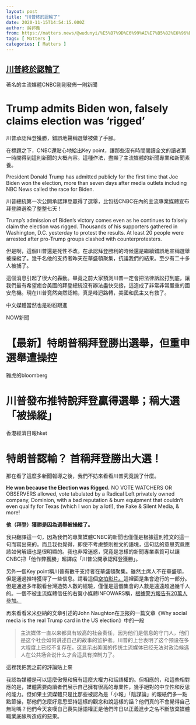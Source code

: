 ```yaml
---
layout: post
title: "川普終於認輸了"
date: 2020-11-15T14:54:15.000Z
author: 吳郭義
from: https://matters.news/@wudunyi/%E5%B7%9D%E6%99%AE%E7%B5%82%E6%96%BC%E8%AA%8D%E8%BC%B8%E4%BA%86-bafyreic4luh7itiswkf64hlrul5juybj26k5p6yng3e6goomgn4c44sh34
tags: [ Matters ]
categories: [ Matters ]
---
```

<!--1605452055000-->
[川普終於認輸了](https://matters.news/@wudunyi/%E5%B7%9D%E6%99%AE%E7%B5%82%E6%96%BC%E8%AA%8D%E8%BC%B8%E4%BA%86-bafyreic4luh7itiswkf64hlrul5juybj26k5p6yng3e6goomgn4c44sh34)
------

<div>
<p>著名的主流媒體CNBC剛剛發佈一則新聞</p><h1>Trump admits Biden won, falsely claims election was ‘rigged’</h1><p>川普承認拜登獲勝，錯誤地聲稱選舉被做了手腳。</p><p>在標題之下，CNBC還貼心地給出Key point，讓那些沒有時間閱讀全文的讀者第一時間得到這則新聞的大概內容。這種作法，盡顯了主流媒體的新聞專業和新聞素養。</p><p>President Donald Trump has admitted publicly for the first time that Joe Biden won the election, more than seven days after media outlets including NBC News called the race for Biden.</p><p>川普總統第一次公開承認拜登贏得了選舉，比包括CNBC在內的主流專業媒體宣布拜登勝選晚了整整七天！</p><p>Trump’s admission of Biden’s victory comes even as he continues to falsely claim the election was rigged. Thousands of his supporters gathered in Washington, D.C. yesterday to protest the results. At least 20 people were arrested after pro-Trump groups clashed with counterprotesters.</p><p>但是啊，這個川普還是死性不改。在承認拜登勝利的時候還是繼續錯誤地宣稱選舉被操縱了。幾千名他的支持者昨天在華盛頓聚集，抗議我們的結果。至少有二十多人被捕了。</p><p>這個消息引起了很大的轟動。畢竟之前大家預測川普一定會把法律訴訟打到底，讓我們最有希望癒合美國的拜登總統沒有辦法盡快交接，這造成了非常非常嚴重的國安危機。現在川普竟然突然認輸，真是峰迴路轉，美國和民主又有救了。</p><p>中文媒體當然也是紛紛跟進</p><p>NOW新聞</p><h1>【最新】特朗普稱拜登勝出選舉，但重申選舉遭操控</h1><p>雅虎的bloomberg</p><h1>川普發布推特說拜登贏得選舉；稱大選「被操縱」</h1><p>香港經濟日報hket</p><h1>特朗普認輸？ 首稱拜登勝出大選！</h1><p>那在看了這麼多新聞報導之後，我們不妨來看看川普究竟說了什麼。</p><p><strong>He won because the Election was Rigged.</strong> NO VOTE WATCHERS OR OBSERVERS allowed, vote tabulated by a Radical Left privately owned company, Dominion, with a bad reputation & bum equipment that couldn’t even qualify for Texas (which I won by a lot!), the Fake & Silent Media, & more!</p><p><strong>他（拜登）獲勝是因為選舉被操縱了。</strong></p><p>我只翻譯這一句，因為我們的專業媒體CNBC的新聞也僅僅是根據這則推文的這一句而寫出來的。而且我也覺得，即使不考慮整則推文的語境，這句話的意思究竟應該如何解讀也是很明顯的。我也非常迷惑，究竟是怎樣的新聞專業素質可以讓CNBC把「他作弊獲勝」超譯成「川普公開承認拜登獲勝」。</p><p>另外一個Key point稱川普有數千支持者在華盛頓聚集。雖然主席人不在華盛頓，但是通過推特獲得了一些信息。請看這個<a href="https://twitter.com/DanScavino/status/1327667569537507329?ref_src=twsrc%5Etfw%7Ctwcamp%5Etweetembed%7Ctwterm%5E1327708998662025216%7Ctwgr%5E&ref_url=https%3A%2F%2Fwww.infowars.com%2Fposts%2Fpolice-say-over-200000-at-million-maga-march-more-coming-as-protest-continues-over-weekend%2F" target="_blank">空拍影片。</a>這裡面是集會遊行的一部分。但是通過多年觀看台灣造勢人數的經驗，僅僅是這個集會的人數是遠遠超過幾千人的。一個不被主流媒體信任的右翼小媒體INFOWARS稱，<a href="https://www.infowars.com/posts/police-say-over-200000-at-million-maga-march-more-coming-as-protest-continues-over-weekend/" target="_blank">根據警方報告有20萬人參加。</a></p><p>再來看看米米亞納的文章引述的John Naughton在卫报的一篇文章《Why social media is the real Trump card in the US election》中的一段</p><blockquote>主流媒体一直以来都具有较高的社会责任，因为他们是信息的守门人，他们是这个社会如何讲述自己的故事的监护者。川普的上台表明了这个预设在多大程度上已经不复存在。这显示出美国的传统主流媒体已经无法对政治候选人在公共场合说什么才合适具有控制力了。</blockquote><p>這裡我把我之前的評論貼上來</p><p>我認為媒體是可以這麼傲慢和擁有這麼大權力和話語權的。但相應的，和這些相對應的是，媒體需要向讀者們展示自己擁有很高的專業性，幾乎絕對的中立性和反思的能力。但如果主流媒體只是比那些被認為是「小報」「陰謀論」的報紙們多一點點節操，那他們怎麼好意思堅持這樣的觀念和說這樣的話？他們真的不會覺得自己無恥嗎？他們今天哀嘆自己喪失話語權正是他們昨日以正義進步之名不斷放棄媒體職業底線所造成的惡果。</p>
</div>
